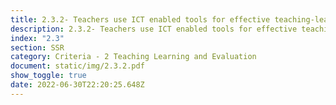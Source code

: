 ```yaml
---
title: 2.3.2- Teachers use ICT enabled tools for effective teaching-learning process.
description: 2.3.2- Teachers use ICT enabled tools for effective teaching-learning process.
index: "2.3"
section: SSR
category: Criteria - 2 Teaching Learning and Evaluation
document: static/img/2.3.2.pdf
show_toggle: true
date: 2022-06-30T22:20:25.648Z
---
```

